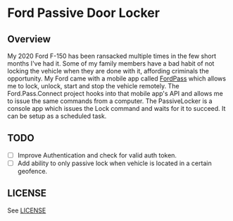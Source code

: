 # Ford Passive Door Locker

## Overview

My 2020 Ford F-150 has been ransacked multiple times in the few short months I've had it. Some of my family members have a bad habit of not locking the vehicle when they are done with it, affording criminals the opportunity. My Ford came with a mobile app called [FordPass](https://owner.ford.com/fordpass.html) which allows me to lock, unlock, start and stop the vehicle remotely. The Ford.Pass.Connect project hooks into that mobile app's API and allows me to issue the same commands from a computer. The PassiveLocker is a console app which issues the Lock command and waits for it to succeed. It can be setup as a scheduled task.

## TODO

- [ ] Improve Authentication and check for valid auth token.
- [ ] Add ability to only passive lock when vehicle is located in a certain geofence.

## LICENSE

See [LICENSE](./LICENSE)
